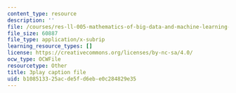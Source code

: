 ```yaml
---
content_type: resource
description: ''
file: /courses/res-ll-005-mathematics-of-big-data-and-machine-learning-january-iap-2020/b108513325acde5fd6ebe0c284829e35_zkcj6JrhGy8.srt
file_size: 60887
file_type: application/x-subrip
learning_resource_types: []
license: https://creativecommons.org/licenses/by-nc-sa/4.0/
ocw_type: OCWFile
resourcetype: Other
title: 3play caption file
uid: b1085133-25ac-de5f-d6eb-e0c284829e35
---
```

